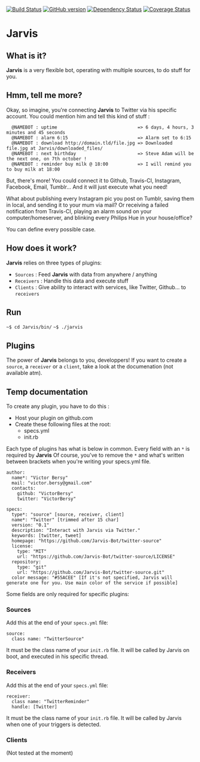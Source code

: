 [![Build Status](https://travis-ci.org/Jarvis-Bot/Jarvis-Core.svg?branch=master)](https://travis-ci.org/Jarvis-Bot/Jarvis-Core) [![GitHub version](https://badge.fury.io/gh/jarvis-Bot%2FJarvis-Core.svg)](http://badge.fury.io/gh/jarvis-Bot%2FJarvis-Core) [![Dependency Status](https://gemnasium.com/Jarvis-Bot/Jarvis-Core.svg)](https://gemnasium.com/Jarvis-Bot/Jarvis-Core) [![Coverage Status](https://coveralls.io/repos/Jarvis-Bot/Jarvis-Core/badge.png)](https://coveralls.io/r/Jarvis-Bot/Jarvis-Core)

Jarvis
===========================

What is it?
------------

**Jarvis** is a very flexible bot, operating with multiple sources, to do stuff for you.

Hmm, tell me more?
-------------------

Okay, so imagine, you're connecting **Jarvis** to Twitter via his specific account. You could mention him and tell this kind of stuff :
```
  @NAMEBOT : uptime                              => 6 days, 4 hours, 3 minutes and 45 seconds
  @NAMEBOT : alarm 6:15                          => Alarm set to 6:15
  @NAMEBOT : download http://domain.tld/file.jpg => Downloaded file.jpg at Jarvis/downloaded_files/
  @NAMEBOT : next birthday                       => Steve Adam will be the next one, on 7th october !
  @NAMEBOT : reminder buy milk @ 18:00           => I will remind you to buy milk at 18:00
```
But, there's more! You could connect it to Github, Travis-CI, Instagram, Facebook, Email, Tumblr... And it will just execute what you need!

What about publishing every Instagram pic you post on Tumblr, saving them in local, and sending it to your mum via mail?
Or receiving a failed notification from Travis-CI, playing an alarm sound on your computer/homeserver, and blinking every Philips Hue in your house/office?

You can define every possible case.

How does it work?
------------------
**Jarvis** relies on three types of plugins:

* `Sources` : Feed **Jarvis** with data from anywhere / anything
* `Receivers` : Handle this data and execute stuff
* `Clients` : Give ability to interact with services, like Twitter, Github... to `receivers`

Run
---

`~$ cd Jarvis/bin/`
`~$ ./jarvis`

Plugins
-------

The power of **Jarvis** belongs to you, developpers!
If you want to create a `source`, a `receiver` or a `client`, take a look at the documenation (not available atm).

Temp documentation
------------------
To create any plugin, you have to do this :

* Host your plugin on github.com
* Create these following files at the root:
    * specs.yml
    * init.rb

Each type of plugins has what is below in common. Every field with an `*` is required by **Jarvis**
Of course, you've to remove the `*` and what's written between brackets when you're writing your specs.yml file.

```
author:
  name*: "Victor Bersy"
  mail: "victor.bersy@gmail.com"
  contacts:
    github: "VictorBersy"
    twitter: "VictorBersy"

specs:
  type*: "source" [source, receiver, client]
  name*: "Twitter" [trimmed after 15 char]
  version: "0.1"
  description: "Interact with Jarvis via Twitter."
  keywords: [twitter, tweet]
  homepage: "https://github.com/Jarvis-Bot/twitter-source"
  license:
    type: "MIT"
    url: "https://github.com/Jarvis-Bot/twitter-source/LICENSE"
  repository:
    type: "git"
    url: "https://github.com/Jarvis-Bot/twitter-source.git"
  color message: "#55ACEE" [If it's not specified, Jarvis will generate one for you. Use main color of the service if possible]
```

Some fields are only required for specific plugins:

### Sources
Add this at the end of your `specs.yml` file:
```
source:
  class name: "TwitterSource"
```
It must be the class name of your `init.rb` file. It will be called by Jarvis on boot, and executed in his specific thread.

### Receivers
Add this at the end of your `specs.yml` file:
```
receiver:
  class name: "TwitterReminder"
  handle: [Twitter]
```
It must be the class name of your `init.rb` file. It will be called by Jarvis when one of your triggers is detected.

### Clients
(Not tested at the moment)

